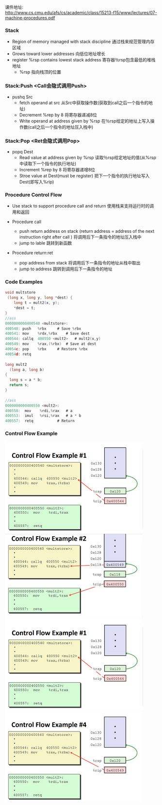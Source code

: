 课件地址:  
http://www.cs.cmu.edu/afs/cs/academic/class/15213-f15/www/lectures/07-machine-procedures.pdf

### Stack
- Region of memory managed with stack discipline 通过栈来规范管理内存区域
- Grows toward lower addresses 向低位地址增长
- register %rsp contains lowest stack address 寄存器％rsp包含最低的堆栈地址
  - %rsp 指向栈顶的位置


### Stack:Push <Call会隐式调用Push>
- pushq Src
  - fetch operand at src 从Src中获取操作数(获取到call之后一个指令的地址)
  - Decrement %rep by 8  将寄存器递减8位
  - Write operand at address given by %rsp 在％rsp给定的地址上写入操作数(call之后一个指令的地址压入栈中)



### Stack:Pop <Ret会隐式调用Pop>
- popq Dest
  - Read value at address given by %rsp 读取％rsp给定地址的值(从%rsp中读取下一个指令的执行地址)
  - Increment %rep by 8  将寄存器递增8位
  - Stroe value at Dest(must be register) 把下一个指令的执行地址写入Dest(即写入%rip)


### Procedure Control Flow
- Use stack to support procedure call and return 使用栈来支持运行时的调用和返回
- Procedure call
  - push return address on stack (return address = address of the next instruction right after call ) 将调用后下一条指令的地址压入栈中
  - jump to lable 跳转到新函数

- Procedure return:ret
  - pop address from stack 将调用后下一条指令的地址从栈中取出
  - jump to address 跳转到调用后下一条指令的地址



### Code Examples
```c
void multstore
 (long x, long y, long *dest) {
    long t = mult2(x, y);
    *dest = t;
}
//ass
0000000000400540 <multstore>:
400540: push   %rbx		# Save %rbx
400541: mov    %rdx,%rbx	# Save dest
400544: callq  400550 <mult2>	# mult2(x,y)
400549: mov    %rax,(%rbx)	# Save at dest
40054c: pop    %rbx		# Restore %rbx
40054d: retq

long mult2
  (long a, long b)
{
  long s = a * b;
  return s;
}

//ass
0000000000400550 <mult2>:
400550:  mov    %rdi,%rax	# a 
400553:  imul   %rsi,%rax	# a * b
400557:  retq			# Return
```

### Control Flow Example
![pic_one](/pic/example1.png) ![pic_two](/pic/example2.png)  
![pic_three](/pic/example3.png) ![pic_four](/pic/example4.png)
